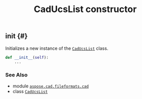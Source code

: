 ﻿---
title: CadUcsList constructor
second_title: Aspose.CAD for Python via .NET API References
description: 
type: docs
weight: 10
url: /python-net/aspose.cad.fileformats.cad/caducslist/__init__/
is_root: false
---

## __init__ {#}

Initializes a new instance of the [`CadUcsList`](/cad/python-net/aspose.cad.fileformats.cad/caducslist) class.



```python
def __init__(self):
    ...
```





### See Also
* module [`aspose.cad.fileformats.cad`](../../)
* class [`CadUcsList`](/cad/python-net/aspose.cad.fileformats.cad/caducslist)
